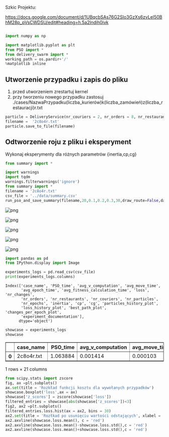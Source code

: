 Szkic Projektu: 

https://docs.google.com/document/d/1UBqcbSAs76G2SIo3GzXs6zvLel50BhM28p_pVsCWDSU/edit#heading=h.5a2lndih0ivk
```python

```


```python
import numpy as np

import matplotlib.pyplot as plt
from PSO import *
from delivery_swarm import *
working_path = os.pardir+'/'
%matplotlib inline
```

## Utworzenie przypadku i zapis do pliku
1. przed utworzeniem zrestartuj kernel
2. przy tworzeniu nowego przypadku zastosuj ./cases/NazwaPrzypadku(liczba_kurierów)k(liczba_zamówień)z(liczba_restauracji)r.txt



```python
particle = DeliveryService(nr_couriers = 2, nr_orders = 8, nr_restaurants = 4)
filename =  '2c8o4r.txt'
particle.save_to_file(filename)


```

## Odtworzenie roju z pliku i eksperyment
Wykonaj eksperymenty dla różnych parametrów {inertia,cp,cg}


```python
from summary import *
```


```python
import warnings
import tqdm
warnings.filterwarnings('ignore')
from summary import *
filename = '2c8o4r.txt'
csv_file = '../data/summary.csv'
run_pso_and_save_summary(filename,20,0.1,0.2,0.3,30,draw_route=False,database=csv_file)
```


    
![png](output_6_0.png)
    



    
![png](output_6_1.png)
    



    
![png](output_6_2.png)
    



    
![png](output_6_3.png)
    



    
![png](output_6_4.png)
    



```python
import pandas as pd
from IPython.display import Image
```


```python
experiments_logs = pd.read_csv(csv_file)
print(experiments_logs.columns)
```

    Index(['case_name', 'PSO_time', 'avg_v_computation', 'avg_move_time',
           'avg_epoch_time', 'avg_fitness_calculation_time', 'loss', 'nr_changes',
           'nr_orders', 'nr_restaurants', 'nr_couriers', 'nr_particles',
           'nr_epochs', 'inertia', 'cp', 'cg', 'particles_history_plot',
           'loss_history_plot', 'best_path_plot', 'changes_per_epoch_plot',
           'experiment_documentation'],
          dtype='object')



```python
showcase = experiments_logs
showcase
```




<div>
<style scoped>
    .dataframe tbody tr th:only-of-type {
        vertical-align: middle;
    }

    .dataframe tbody tr th {
        vertical-align: top;
    }

    .dataframe thead th {
        text-align: right;
    }
</style>
<table border="1" class="dataframe">
  <thead>
    <tr style="text-align: right;">
      <th></th>
      <th>case_name</th>
      <th>PSO_time</th>
      <th>avg_v_computation</th>
      <th>avg_move_time</th>
      <th>avg_epoch_time</th>
      <th>avg_fitness_calculation_time</th>
      <th>loss</th>
      <th>nr_changes</th>
      <th>nr_orders</th>
      <th>nr_restaurants</th>
      <th>...</th>
      <th>nr_particles</th>
      <th>nr_epochs</th>
      <th>inertia</th>
      <th>cp</th>
      <th>cg</th>
      <th>particles_history_plot</th>
      <th>loss_history_plot</th>
      <th>best_path_plot</th>
      <th>changes_per_epoch_plot</th>
      <th>experiment_documentation</th>
    </tr>
  </thead>
  <tbody>
    <tr>
      <th>0</th>
      <td>2c8o4r.txt</td>
      <td>1.063884</td>
      <td>0.001414</td>
      <td>0.000103</td>
      <td>0.035351</td>
      <td>0.000108</td>
      <td>33.609727</td>
      <td>5</td>
      <td>8</td>
      <td>4</td>
      <td>...</td>
      <td>20</td>
      <td>30</td>
      <td>0.1</td>
      <td>0.2</td>
      <td>0.3</td>
      <td>swarm_loss_plots/2c8o4r20_01_02_03_30.png</td>
      <td>loss_history_plots/2c8o4r20_01_02_03_30.png</td>
      <td>best_path_plots/2c8o4r20_01_02_03_30.png</td>
      <td>changes_per_epoch_plots/2c8o4r20_01_02_03_30.png</td>
      <td>experiments_documentation/2c8o4r.txt</td>
    </tr>
  </tbody>
</table>
<p>1 rows × 21 columns</p>
</div>




```python
from scipy.stats import zscore
fig, ax =plt.subplots()
ax.set(title = 'Rozkład funkcji kosztu dla wywołanych przypadków')
showcase.boxplot('loss',ax = ax)
showcase['z_scores'] = zscore(showcase['loss'])
filtered_entries = showcase[abs(showcase['z_scores'])<3]
fig2, ax2 =plt.subplots()
filtered_entries.loss.hist(ax = ax2, bins = 30)
ax2.set(title = 'Rozłkad po usunięciu wartości odstających', xlabel = 'koszt', ylabel = 'ilość')
ax2.axvline(showcase.loss.mean(), c = 'red')
ax2.axvline(showcase.loss.mean()-showcase.loss.std(),c = 'red')
ax2.axvline(showcase.loss.mean()+showcase.loss.std(),c = 'red')
```


```python

```
